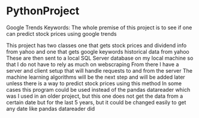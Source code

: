 # PythonProject

Google Trends Keywords:
The whole premise of this project is to see if one can predict stock prices using google trends

This project has two classes one that gets stock prices and dividend info from yahoo and one that gets google keywords historical data from yahoo
These are then sent to a local SQL Server database on my local machine so that I do not have to rely as much on webscraping
From there I have a server and client setup that will handle requests to and from the server
The machine learning algorithms will be the next step and will be added later unless there is a way to predict stock prices using this method
In some cases this program could be used instead of the pandas datareader which was I used in an older project, but this one does not get the data from a certain date but for the last 5 years, but it could be changed easily to get any date like pandas datareader did
